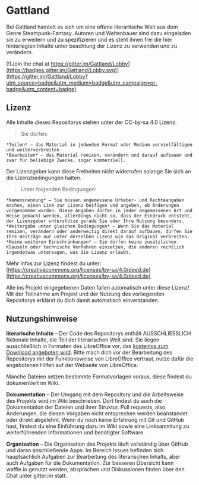# Gattland

Bei Gattland handelt es sich um eine offene literartische Welt aus dem Genre Steampunk-Fantasy. Autoren und Weltenbauer sind dazu eingeladen sie zu erweitern und zu spezifizieren und es steht ihnen frei die hier hinterlegten Inhalte unter beachtung der Lizenz zu verwenden und zu verändern.

[![Join the chat at https://gitter.im/Gattland/Lobby](https://badges.gitter.im/Gattland/Lobby.svg)](https://gitter.im/Gattland/Lobby?utm_source=badge&utm_medium=badge&utm_campaign=pr-badge&utm_content=badge)

## Lizenz

Alle Inhalte dieses Repositorys stehen unter der CC-by-sa 4.0 Lizenz. 


>Sie dürfen:

    *Teilen* — das Material in jedwedem Format oder Medium vervielfältigen und weiterverbreiten
    *Bearbeiten* — das Material remixen, verändern und darauf aufbauen und zwar für beliebige Zwecke, sogar kommerziell.

Der Lizenzgeber kann diese Freiheiten nicht widerrufen solange Sie sich an die Lizenzbedingungen halten.

>Unter folgenden Bedingungen:

    *Namensnennung* — Sie müssen angemessene Urheber- und Rechteangaben machen, einen Link zur Lizenz beifügen und angeben, ob Änderungen vorgenommen wurden. Diese Angaben dürfen in jeder angemessenen Art und Weise gemacht werden, allerdings nicht so, dass der Eindruck entsteht, der Lizenzgeber unterstütze gerade Sie oder Ihre Nutzung besonders.
    *Weitergabe unter gleichen Bedingungen* — Wenn Sie das Material remixen, verändern oder anderweitig direkt darauf aufbauen, dürfen Sie Ihre Beiträge nur unter derselben Lizenz wie das Original verbreiten.
    *Keine weiteren Einschränkungen* — Sie dürfen keine zusätzlichen Klauseln oder technische Verfahren einsetzen, die anderen rechtlich irgendetwas untersagen, was die Lizenz erlaubt.

Mehr Infos zur Lizenz findest du unter: [https://creativecommons.org/licenses/by-sa/4.0/deed.de](https://creativecommons.org/licenses/by-sa/4.0/deed.de)

Alle ins Projekt eingegebenen Daten fallen automatisch unter diese Lizenz! Mit der Teilnahme am Projekt und der Nutzung des vorliegenden Repositorys erklärst du dich damit automatisch einverstanden.

## Nutzungshinweise

**literarische Inhalte** – Der Code des Repositorys enthält AUSSCHLIESSLICH fiktionale Inhalte, die Teil der literarischen Welt sind. Sie liegen ausschließlich in Formaten des LibreOffice vor, das [kostenlos zum Download angeboten wird](http://de.libreoffice.org/download/libreoffice-fresh/).
Bitte mach dich vor der Bearbeitung des Repositorys mit der Funktionsweise von LibreOffice vertraut, nutze dafür die angebotenen Hilfen auf der Webseite von LibreOffice.

Manche Dateien setzen bestimmte Formatvorlagen voraus, diese findest du dokumentiert im Wiki.

**Dokumentation** – Der Umgang mit dem Repository und die Arbeitsweise des Projekts wird im Wiki beschrieben. Dort findest du auch die Dokumentation der Dateien und ihrer Struktur. Pull requests, also Änderungen, die diesen Vorgaben nicht entsprechen werden beanstandet oder direkt abgelehnt. Wenn du noch keine Erfahrung mit Git und GitHub hast, findest du eine Einführung dazu im Wiki sowie eine Linksammlung zu weiterführenden Informationen und benötigter Software.

**Organisation** – Die Organisation des Projekts läuft vollständig über GitHub und daran anschließende Apps. Im Bereich Issues befinden sich hauptsächlich Aufgaben zur Bearbeitung des literarischen Inhalts, aber auch Aufgaben für die Dokumentation. Zur besseren Übersicht kann waffle.io genutzt werden, absprachen und Diskussionen finden über den Chat unter gitter.im statt.


